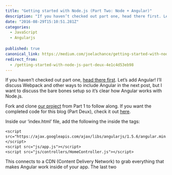 ```yaml
---
title: "Getting started with Node.js (Part Two: Node + Angular)"
description: "If you haven’t checked out part one, head there first. Let’s add Angular! I’ll discuss Webpack and other ways to include Angular in the next post, but I want to discuss the bare bones setup so it’s…"
date: "2016-08-29T15:10:51.281Z"
categories: 
  - JavaScript
  - Angularjs

published: true
canonical_link: https://medium.com/joelachance/getting-started-with-node-js-part-deux-4e1c4d53eb98
redirect_from:
  - /getting-started-with-node-js-part-deux-4e1c4d53eb98
---
```


If you haven’t checked out part one, [head there first](https://medium.com/@joelachance/get-started-with-node-js-part-1-19a13d3d731e#.lu0ok882x). Let’s add Angular! I’ll discuss Webpack and other ways to include Angular in the next post, but I want to discuss the bare bones setup so it’s clear how Angular works with Node.js.

Fork and clone [our project](https://github.com/fiveinfinity/node-blog-part-1) from Part 1 to follow along. If you want the completed code for this blog (Part Deux), check it out [here](https://github.com/fiveinfinity/node-blog-part-2).

Inside our ‘index.html’ file, add the following the inside the <head> tags:

```
<script src="https://ajax.googleapis.com/ajax/libs/angularjs/1.5.6/angular.min.js"></script>
<script src="js/app.js"></script>
<script src="js/controllers/HomeController.js"></script>
```

This connects to a CDN (Content Delivery Network) to grab everything that makes Angular work inside of your app. The last two <script> tags are telling your app to include the files where your Angular application lives (we will make these files in the coming the next steps). We’re only going to make a module and a controller to illustrate setting up a very simple Angular + Node app, but as you might guess, this gets to be a very long list of <script> tags if you have an actual Angular app. We’ll address this issue in Part 3.

create the following files, from your base directory (notice these file paths are the same as our ‘src’ in our <script> tags):

```
js/app.js
js/controllers/HomeController.js
```

Inside of your js/app.js:

```
angular.module(‘app’, []);
```

Inside of your js/controllers/HomeController.js:

```
function HomeController() {
    this.welcome = "Hello World! We're using Angular!";
}

angular.module('app').controller('HomeController', HomeController);
```

I’m not going to get into what this Angular code does as it’s outside of the scope of this blog, but know it’s just a simple Hello World app. Lastly, we need to tell our index.html that we’re using Angular so it knows how to render our code. Add the following inside of your <body> tags:

```
<body ng-app=”app” ng-controller=”HomeController as ctrl”>
 <div>{{ctrl.welcome}}</div>
 </body>
```

That’s it! You should have a server setup from the previous blog post, so when you run:

```
node server.js
```

You’ll see:

![](./asset-1.png)

Next step: adding Webpack to the mix.
